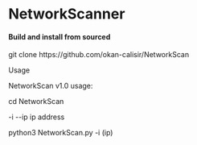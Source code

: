 # NetworkScanner

<h4>Build and install from sourced</h4>
git clone https://github.com/okan-calisir/NetworkScan

Usage

NetworkScan v1.0 usage:

cd NetworkScan

-i --ip ip address

python3 NetworkScan.py -i (ip) 
